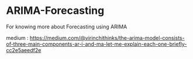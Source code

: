 # ARIMA-Forecasting

For knowing more about Forecasting using ARIMA


medium : https://medium.com/@virinchithinks/the-arima-model-consists-of-three-main-components-ar-i-and-ma-let-me-explain-each-one-briefly-cc2e5aeedf2e
